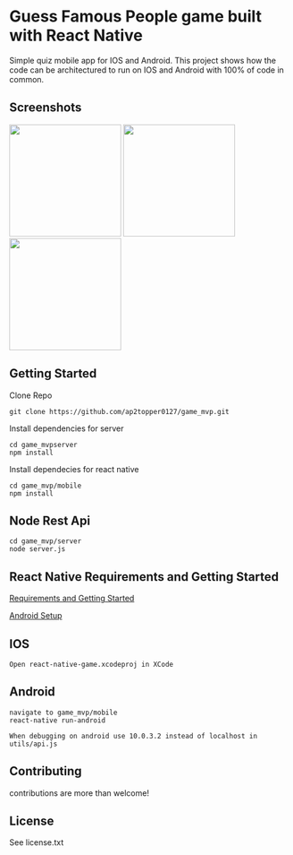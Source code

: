 # Guess Famous People game built with React Native

Simple quiz mobile app for IOS and Android.
This project shows how the code can be architectured to run on IOS and Android with 100% of code in common.

## Screenshots

<img src="https://github.com/DimiMikadze/react-native-game/blob/master/server/images/screenshots/Start.jpg" width="200">
<img src="https://github.com/DimiMikadze/react-native-game/blob/master/server/images/screenshots/Choose.jpg" width="200">
<img src="https://github.com/DimiMikadze/react-native-game/blob/master/server/images/screenshots/Finish.jpg" width="200">

## Getting Started

Clone Repo

````
git clone https://github.com/ap2topper0127/game_mvp.git
````

Install dependencies for server

````
cd game_mvpserver
npm install
````

Install dependecies for react native

````
cd game_mvp/mobile
npm install
````

## Node Rest Api

````
cd game_mvp/server
node server.js
````

## React Native Requirements and Getting Started

<a href="https://facebook.github.io/react-native/docs/getting-started.html" target="_blank">Requirements and Getting Started</a>

<a href="https://facebook.github.io/react-native/docs/android-setup.html" target="_blank">Android Setup</a>

## IOS

````
Open react-native-game.xcodeproj in XCode
````

## Android

````
navigate to game_mvp/mobile
react-native run-android

When debugging on android use 10.0.3.2 instead of localhost in utils/api.js

````

## Contributing

contributions are more than welcome!

## License

See license.txt

